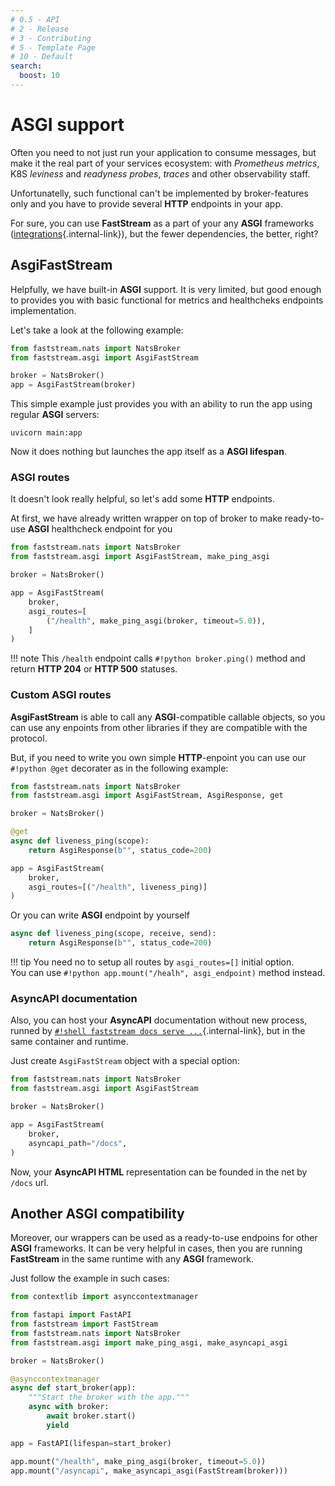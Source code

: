 ```yaml
---
# 0.5 - API
# 2 - Release
# 3 - Contributing
# 5 - Template Page
# 10 - Default
search:
  boost: 10
---
```


# ASGI support

Often you need to not just run your application to consume messages, but make it the real part of your services ecosystem: with *Prometheus metrics*, K8S *leviness* and *readyness probes*, *traces* and other observability staff.

Unfortunatelly, such functional can't be implemented by broker-features only and you have to provide several **HTTP** endpoints in your app.

For sure, you can use **FastStream** as a part of your any **ASGI** frameworks ([integrations](./integrations/frameworks/index.md){.internal-link}), but the fewer dependencies, the better, right?

## AsgiFastStream

Helpfully, we have built-in **ASGI** support. It is very limited, but good enough to provides you with basic functional for metrics and healthcheks endpoints implementation.

Let's take a look at the following example:

```python linenums="1" hl_lines="2 5" title="main.py"
from faststream.nats import NatsBroker
from faststream.asgi import AsgiFastStream

broker = NatsBroker()
app = AsgiFastStream(broker)
```

This simple example just provides you with an ability to run the app using regular **ASGI** servers:

```shell
uvicorn main:app
```

Now it does nothing but launches the app itself as a **ASGI lifespan**.


### ASGI routes

It doesn't look really helpful, so let's add some **HTTP** endpoints.

At first, we have already written wrapper on top of broker to make ready-to-use **ASGI** healthcheck endpoint for you

```python linenums="1" hl_lines="2 9"
from faststream.nats import NatsBroker
from faststream.asgi import AsgiFastStream, make_ping_asgi

broker = NatsBroker()

app = AsgiFastStream(
    broker,
    asgi_routes=[
        ("/health", make_ping_asgi(broker, timeout=5.0)),
    ]
)
```

!!! note
    This `/health` endpoint calls `#!python broker.ping()` method and return **HTTP 204** or **HTTP 500** statuses.
  
### Custom ASGI routes

**AsgiFastStream** is able to call any **ASGI**-compatible callable objects, so you can use any enpoints from other libraries if they are compatible with the protocol.

But, if you need to write you own simple **HTTP**-enpoint you can use our `#!python @get` decorater as in the following example:

```python linenums="1" hl_lines="2 6-8 12"
from faststream.nats import NatsBroker
from faststream.asgi import AsgiFastStream, AsgiResponse, get

broker = NatsBroker()

@get
async def liveness_ping(scope):
    return AsgiResponse(b"", status_code=200)

app = AsgiFastStream(
    broker,
    asgi_routes=[("/health", liveness_ping)]
)
```

Or you can write **ASGI** endpoint by yourself

```python
async def liveness_ping(scope, receive, send):
    return AsgiResponse(b"", status_code=200)
```

!!! tip
    You need no to setup all routes by `asgi_routes=[]` initial option.<br/>
    You can use `#!python app.mount("/healh", asgi_endpoint)` method instead.

### AsyncAPI documentation

Also, you can host your **AsyncAPI** documentation without new process, runned by [`#!shell faststream docs serve ...`](./asyncapi/hosting.md){.internal-link}, but in the same container and runtime.

Just create `AsgiFastStream` object with a special option:

```python linenums="1" hl_lines="8"
from faststream.nats import NatsBroker
from faststream.asgi import AsgiFastStream

broker = NatsBroker()

app = AsgiFastStream(
    broker,
    asyncapi_path="/docs",
)
```

Now, your **AsyncAPI HTML** representation can be founded in the net by `/docs` url.

## Another ASGI compatibility

Moreover, our wrappers can be used as a ready-to-use endpoins for other **ASGI** frameworks. It can be very helpful in cases, then you are running **FastStream** in the same runtime with any **ASGI** framework.

Just follow the example in such cases:

```python linenums="1" hl_lines="6 19-20"
from contextlib import asynccontextmanager

from fastapi import FastAPI
from faststream import FastStream
from faststream.nats import NatsBroker
from faststream.asgi import make_ping_asgi, make_asyncapi_asgi

broker = NatsBroker()

@asynccontextmanager
async def start_broker(app):
    """Start the broker with the app."""
    async with broker:
        await broker.start()
        yield

app = FastAPI(lifespan=start_broker)

app.mount("/health", make_ping_asgi(broker, timeout=5.0))
app.mount("/asyncapi", make_asyncapi_asgi(FastStream(broker)))
```
